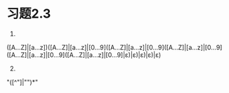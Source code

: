 # 习题2.3

1.
\(\[A...Z\]|\[a...z\]\)\(\[A...Z\]|\[a...z\]|\[0...9\]\(\[A...Z\]|\[a...z\]|\[0...9\]\(\[A...Z\]|\[a...z\]|\[0...9\]\(\[A...Z\]|\[a...z\]|\[0...9\]\(\[A...Z\]|\[a...z\]|\[0...9\]|ε\)|ε\)|ε\)|ε\)|ε\)


2.
"\(\[\^"\]|""\)\*"
